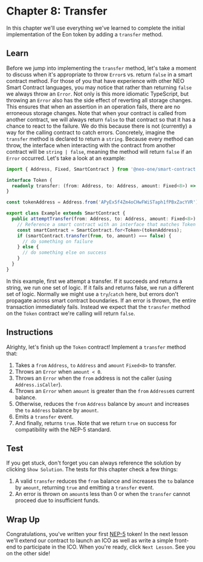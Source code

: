 # Chapter 8: Transfer

In this chapter we'll use everything we've learned to complete the initial implementation of the Eon token by adding a `transfer` method.

## Learn

Before we jump into implementing the `transfer` method, let's take a moment to discuss when it's appropriate to throw `Error`s vs. return `false` in a smart contract method. For those of you that have experience with other NEO Smart Contract languages, you may notice that rather than returning `false` we always throw an `Error`. Not only is this more idiomatic TypeScript, but throwing an `Error` also has the side effect of reverting all storage changes. This ensures that when an assertion in an operation fails, there are no erroneous storage changes. Note that when your contract is called from another contract, we will always return `false` to that contract so that it has a chance to react to the failure. We do this because there is not (currently) a way for the calling contract to catch errors. Concretely, imagine the `transfer` method is declared to return a `string`. Because every method can throw, the interface when interacting with the contract from another contract will be `string | false`, meaning the method will return `false` if an `Error` occurred. Let's take a look at an example:

```typescript
import { Address, Fixed, SmartContract } from '@neo-one/smart-contract';

interface Token {
  readonly transfer: (from: Address, to: Address, amount: Fixed<8>) => string | false;
}

const tokenAddress = Address.from('APyEx5f4Zm4oCHwFWiSTaph1fPBxZacYVR');

export class Example extends SmartContract {
  public attemptTransfer(from: Address, to: Address, amount: Fixed<8>): void {
    // Reference a smart contract with an interface that matches Token at tokenAddress.
    const smartContract = SmartContract.for<Token>(tokenAddress);
    if (smartContract.transfer(from, to, amount) === false) {
      // do something on failure
    } else {
      // do something else on success
    }
  }
}
```

In this example, first we attempt a transfer. If it succeeds and returns a string, we run one set of logic. If it fails and returns false, we run a different set of logic. Normally we might use a `try`/`catch` here, but errors don't propagate across smart contract boundaries. If an error is thrown, the entire transaction immediately fails. Instead we expect that the `transfer` method on the `Token` contract we're calling will return `false`.

## Instructions

Alrighty, let's finish up the `Token` contract! Implement a `transfer` method that:

 1. Takes a `from` `Address`, `to` `Address` and `amount` `Fixed<8>` to transfer.
 2. Throws an `Error` when `amount < 0`.
 3. Throws an `Error` when the `from` address is not the caller (using `Address.isCaller`).
 4. Throws an `Error` when `amount` is greater than the `from` `Address`es current balance.
 5. Otherwise, reduces the `from` `Address` balance by `amount` and increases the `to` `Address` balance by `amount`.
 6. Emits a `transfer` event.
 7. And finally, returns `true`. Note that we return `true` on success for compatibility with the NEP-5 standard.

## Test

If you get stuck, don't forget you can always reference the solution by clicking `Show Solution`. The tests for this chapter check a few things:

 1. A valid `transfer` reduces the `from` balance and increases the `to` balance by `amount`, returning `true` and emitting a `transfer` event.
 2. An error is thrown on `amount`s less than 0 or when the `transfer` cannot proceed due to insufficient funds.

## Wrap Up

Congratulations, you've written your first [NEP-5](https://github.com/neo-project/proposals/blob/master/nep-5.mediawiki) token! In the next lesson we'll extend our contract to launch an ICO as well as write a simple front-end to participate in the ICO. When you're ready, click `Next Lesson`. See you on the other side!
